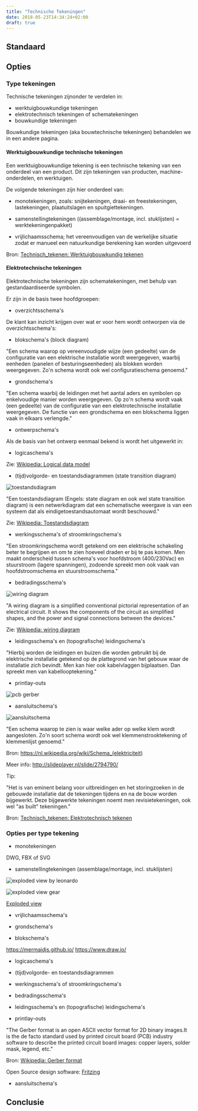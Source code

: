 ```yaml
---
title: "Technische Tekeningen"
date: 2018-05-23T14:34:24+02:00
draft: true
---
```


## Standaard

## Opties

### Type tekeningen

Technische tekeningen zijnonder te verdelen in:

* werktuigbouwkundige tekeningen
* elektrotechnisch tekeningen of schematekeningen
* bouwkundige tekeningen

Bouwkundige tekeningen (aka bouwtechnische tekeningen) behandelen we in een andere pagina. 

#### Werktuigbouwkundige technische tekeningen

Een werktuigbouwkundige tekening is een technische tekening van een onderdeel van een product. Dit zijn tekeningen van producten, machine-onderdelen, en werktuigen.

De volgende tekeningen zijn hier onderdeel van:

* monotekeningen, zoals: snijtekeningen, draai- en freestekeningen, lastekeningen, plaatuitslagen en spuitgiettekeningen.

* samenstellingtekeningen ((assemblage/montage, incl. stuklijsten) = werktekeningenpakket)

* vrijlichaamsschema; het vereenvoudigen van de werkelijke situatie zodat er manueel een natuurkundige berekening kan worden uitgevoerd

Bron: [Technisch_tekenen: Werktuigbouwkundig tekenen](https://nl.wikipedia.org/wiki/Technisch_tekenen#Werktuigbouwkundig_tekenen)

#### Elektrotechnische tekeningen

Elektrotechnische tekeningen zijn schematekeningen, met behulp van gestandaardiseerde symbolen. 

Er zijn in de basis twee hoofdgroepen:

* overzichtsschema's

De klant kan inzicht krijgen over wat er voor hem wordt ontworpen via de overzichtsschema's:

  * blokschema's (block diagram)
  
"Een schema waarop op vereenvoudigde wijze (een gedeelte) van de configuratie van een elektrische installatie wordt weergegeven, waarbij eenheden (panelen of besturingseenheden) als blokken worden weergegeven. Zo'n schema wordt ook wel configuratieschema genoemd."

  * grondschema's

"Een schema waarbij de leidingen met het aantal aders en symbolen op enkelvoudige manier worden weergegeven. Op zo'n schema wordt vaak (een gedeelte) van de configuratie van een elektrotechnische installatie weergegeven. De functie van een grondschema en een blokschema liggen vaak in elkaars verlengde."

* ontwerpschema's

Als de basis van het ontwerp eenmaal bekend is wordt het uitgewerkt in:

  * logicaschema's
  
  Zie: [Wikipedia: Logical data model](https://en.wikipedia.org/wiki/Logical_data_model)
  
  * (tijd)volgorde- en toestandsdiagrammen (state transition diagram)
  
  ![toestandsdiagram](https://mod-est.tbm.tudelft.nl/wiki/images/b/bc/ToestandsdiagramSpeelautomaat.png)
  
"Een toestandsdiagram (Engels: state diagram en ook wel state transition diagram) is een netwerkdiagram dat een schematische weergave is van een systeem dat als eindigetoestandsautomaat wordt beschouwd." 
 
 Zie: [Wikipedia: Toestandsdiagram](https://mod-est.tbm.tudelft.nl/wiki/index.php/Toestandsdiagram)
  
  * werkingsschema's of stroomkringschema's
  
"Een stroomkringschema wordt getekend om een elektrische schakeling beter te begrijpen en om te zien hoeveel draden er bij te pas komen. Men maakt onderscheid tussen schema's voor hoofdstroom (400/230Vac) en stuurstroom (lagere spanningen), zodoende spreekt men ook vaak van hoofdstroomschema en stuurstroomschema."
  
  * bedradingsschema's
  
![wiring diagram](https://en.wikipedia.org/wiki/Wiring_diagram#/media/File:WPEVStartRunWires.png)
  
"A wiring diagram is a simplified conventional pictorial representation of an electrical circuit. It shows the components of the circuit as simplified shapes, and the power and signal connections between the devices."
  
Zie: [Wikipedia: wiring diagram](https://en.wikipedia.org/wiki/Wiring_diagram)
  
  * leidingsschema's en (topografische) leidingschema's
  
"Hierbij worden de leidingen en buizen die worden gebruikt bij de elektrische installatie getekend op de plattegrond van het gebouw waar de installatie zich bevindt. Men kan hier ook kabelvlaggen bijplaatsen. Dan spreekt men van kabellooptekening."
  
  * printlay-outs 
  
![pcb gerber](http://i2c2p.twibright.com/i2c2p.pcb.output_back_small.png)
  
  * aansluitschema's
  
![aansluitschema](https://upload.wikimedia.org/wikipedia/commons/f/f4/LOGO_Aansluitschema.jpg)

"Een schema waarop te zien is waar welke ader op welke klem wordt aangesloten. Zo'n soort schema wordt ook wel klemmenstrooktekening of klemmenlijst genoemd."

Bron: https://nl.wikipedia.org/wiki/Schema_(elektriciteit)

Meer info: http://slideplayer.nl/slide/2794790/

Tip: 

"Het is van eminent belang voor uitbreidingen en het storingzoeken in de gebouwde installatie dat de tekeningen tijdens en na de bouw worden bijgewerkt. Deze bijgewerkte tekeningen noemt men revisietekeningen, ook wel "as built" tekeningen."

Bron: [Technisch_tekenen: Elektrotechnisch tekenen](https://nl.wikipedia.org/wiki/Technisch_tekenen#Elektrotechnisch_tekenen)

### Opties per type tekening

* monotekeningen

DWG, FBX of SVG

* samenstellingtekeningen (assemblage/montage, incl. stuklijsten)

![exploded view by leonardo](https://en.wikipedia.org/wiki/Exploded-view_drawing#/media/File:%D0%A2%D1%80%D0%B0%D0%BD%D1%81%D1%84%D0%BE%D1%80%D0%BC%D0%B0%D1%86%D0%B8%D1%8F_%D0%BF%D0%B5%D1%80%D0%B5%D0%BC%D0%B5%D0%BD%D0%BD%D0%BE%D0%B3%D0%BE_%D0%B4%D0%B2%D0%B8%D0%B6%D0%B5%D0%BD%D0%B8%D1%8F_%D0%B2_%D0%BD%D0%B5%D0%BF%D1%80%D0%B5%D1%80%D1%8B%D0%B2%D0%BD%D0%BE%D0%B5.jpg)

![exploded view gear](https://en.wikipedia.org/wiki/Exploded-view_drawing#/media/File:Gear_pump_exploded.png)

[Exploded view](https://en.wikipedia.org/wiki/Exploded-view_drawing)

* vrijlichaamsschema's

* grondschema's

* blokschema's

https://mermaidjs.github.io/
https://www.draw.io/

* logicaschema's
 
* (tijd)volgorde- en toestandsdiagrammen
 
* werkingsschema's of stroomkringschema's
 
* bedradingsschema's
 
* leidingsschema's en (topografische) leidingschema's
 
* printlay-outs 

"The Gerber format is an open ASCII vector format for 2D binary images.It is the de facto standard used by printed circuit board (PCB) industry software to describe the printed circuit board images: copper layers, solder mask, legend, etc."

Bron: [Wikipedia: Gerber format](https://en.wikipedia.org/wiki/Gerber_format)

Open Source design software: [Fritzing](http://fritzing.org)

* aansluitschema's

## Conclusie
